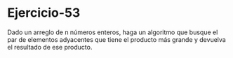 # Ejercicio-53
Dado un arreglo de n números enteros, haga un algoritmo que busque el par de elementos adyacentes que tiene el producto más grande y devuelva el resultado de ese producto.

